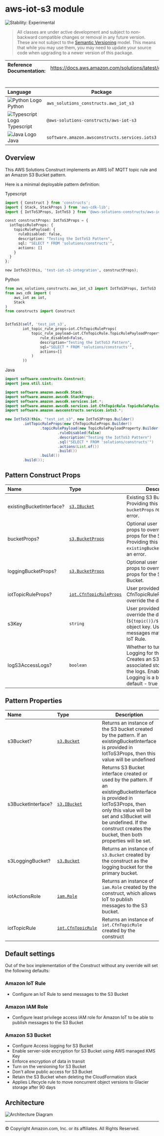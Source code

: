 # aws-iot-s3 module

<!--BEGIN STABILITY BANNER-->

![Stability: Experimental](https://img.shields.io/badge/stability-Experimental-important.svg?style=for-the-badge)

> All classes are under active development and subject to non-backward compatible changes or removal in any
> future version. These are not subject to the [Semantic Versioning](https://semver.org/) model.
> This means that while you may use them, you may need to update your source code when upgrading to a newer version of this package.

<!--END STABILITY BANNER-->

| **Reference Documentation**:| <span style="font-weight: normal">https://docs.aws.amazon.com/solutions/latest/constructs/</span>|
|:-------------|:-------------|

<div style="height:8px"></div>

| **Language**     | **Package**        |
|:-------------|-----------------|
|![Python Logo](https://docs.aws.amazon.com/cdk/api/latest/img/python32.png) Python|`aws_solutions_constructs.aws_iot_s3`|
|![Typescript Logo](https://docs.aws.amazon.com/cdk/api/latest/img/typescript32.png) Typescript|`@aws-solutions-constructs/aws-iot-s3`|
|![Java Logo](https://docs.aws.amazon.com/cdk/api/latest/img/java32.png) Java|`software.amazon.awsconstructs.services.iots3`|

## Overview

This AWS Solutions Construct implements an AWS IoT MQTT topic rule and an Amazon S3 Bucket pattern.

Here is a minimal deployable pattern definition:

Typescript

```python
import { Construct } from 'constructs';
import { Stack, StackProps } from 'aws-cdk-lib';
import { IotToS3Props, IotToS3 } from '@aws-solutions-constructs/aws-iot-s3';

const constructProps: IotToS3Props = {
  iotTopicRuleProps: {
    topicRulePayload: {
      ruleDisabled: false,
      description: "Testing the IotToS3 Pattern",
      sql: "SELECT * FROM 'solutions/constructs'",
      actions: []
    }
  }
};

new IotToS3(this, 'test-iot-s3-integration', constructProps);
```

Python

```python
from aws_solutions_constructs.aws_iot_s3 import IotToS3Props, IotToS3
from aws_cdk import (
    aws_iot as iot,
    Stack
)
from constructs import Construct


IotToS3(self, 'test_iot_s3',
        iot_topic_rule_props=iot.CfnTopicRuleProps(
            topic_rule_payload=iot.CfnTopicRule.TopicRulePayloadProperty(
                rule_disabled=False,
                description="Testing the IotToS3 Pattern",
                sql="SELECT * FROM 'solutions/constructs'",
                actions=[]
            )
        ))
```

Java

```java
import software.constructs.Construct;
import java.util.List;

import software.amazon.awscdk.Stack;
import software.amazon.awscdk.StackProps;
import software.amazon.awscdk.services.iot.*;
import software.amazon.awscdk.services.iot.CfnTopicRule.TopicRulePayloadProperty;
import software.amazon.awsconstructs.services.iots3.*;

new IotToS3(this, "test_iot_s3", new IotToS3Props.Builder()
        .iotTopicRuleProps(new CfnTopicRuleProps.Builder()
                .topicRulePayload(new TopicRulePayloadProperty.Builder()
                        .ruleDisabled(false)
                        .description("Testing the IotToS3 Pattern")
                        .sql("SELECT * FROM 'solutions/constructs'")
                        .actions(List.of())
                        .build())
                .build())
        .build());
```

## Pattern Construct Props

| **Name**     | **Type**        | **Description** |
|:-------------|:----------------|-----------------|
|existingBucketInterface?|[`s3.IBucket`](https://docs.aws.amazon.com/cdk/api/v2/docs/aws-cdk-lib.aws_s3.IBucket.html)|Existing S3 Bucket interface. Providing this property and `bucketProps` results in an error.|
|bucketProps?|[`s3.BucketProps`](https://docs.aws.amazon.com/cdk/api/v2/docs/aws-cdk-lib.aws_s3.BucketProps.html)|Optional user provided props to override the default props for the S3 Bucket. Providing this and `existingBucketObj` reults in an error.|
|loggingBucketProps?|[`s3.BucketProps`](https://docs.aws.amazon.com/cdk/api/v2/docs/aws-cdk-lib.aws_s3.BucketProps.html)|Optional user provided props to override the default props for the S3 Logging Bucket.|
|iotTopicRuleProps?|[`iot.CfnTopicRuleProps`](https://docs.aws.amazon.com/cdk/api/v2/docs/aws-cdk-lib.aws_iot.CfnTopicRuleProps.html)|User provided CfnTopicRuleProps to override the defaults.|
|s3Key|`string`|User provided s3Key to override the default (`${topic()}/${timestamp()}`) object key. Used to store messages matched by the IoT Rule.|
|logS3AccessLogs?|`boolean`|Whether to turn on Access Logging for the S3 bucket. Creates an S3 bucket with associated storage costs for the logs. Enabling Access Logging is a best practice. default - true|

## Pattern Properties

| **Name**     | **Type**        | **Description** |
|:-------------|:----------------|-----------------|
|s3Bucket?|[`s3.Bucket`](https://docs.aws.amazon.com/cdk/api/v2/docs/aws-cdk-lib.aws_s3.Bucket.html)|Returns an instance of the S3 bucket created by the pattern. If an existingBucketInterface is provided in IotToS3Props, then this value will be undefined|
|s3BucketInterface?|[`s3.IBucket`](https://docs.aws.amazon.com/cdk/api/v2/docs/aws-cdk-lib.aws_s3.IBucket.html)|Returns S3 Bucket interface created or used by the pattern. If an existingBucketInterface is provided in IotToS3Props, then only this value will be set and s3Bucket will be undefined. If the construct creates the bucket, then both properties will be set.|
|s3LoggingBucket?|[`s3.Bucket`](https://docs.aws.amazon.com/cdk/api/v2/docs/aws-cdk-lib.aws_s3.Bucket.html)|Returns an instance of `s3.Bucket` created by the construct as the logging bucket for the primary bucket.|
|iotActionsRole|[`iam.Role`](https://docs.aws.amazon.com/cdk/api/v2/docs/aws-cdk-lib.aws_iam.Role.html)|Returns an instance of `iam.Role` created by the construct, which allows IoT to publish messages to the S3 bucket.|
|iotTopicRule|[`iot.CfnTopicRule`](https://docs.aws.amazon.com/cdk/api/v2/docs/aws-cdk-lib.aws_iot.CfnTopicRule.html)|Returns an instance of `iot.CfnTopicRule` created by the construct|

## Default settings

Out of the box implementation of the Construct without any override will set the following defaults:

### Amazon IoT Rule

* Configure an IoT Rule to send messages to the S3 Bucket

### Amazon IAM Role

* Configure least privilege access IAM role for Amazon IoT to be able to publish messages to the S3 Bucket

### Amazon S3 Bucket

* Configure Access logging for S3 Bucket
* Enable server-side encryption for S3 Bucket using AWS managed KMS Key
* Enforce encryption of data in transit
* Turn on the versioning for S3 Bucket
* Don't allow public access for S3 Bucket
* Retain the S3 Bucket when deleting the CloudFormation stack
* Applies Lifecycle rule to move noncurrent object versions to Glacier storage after 90 days

## Architecture

![Architecture Diagram](architecture.png)

---


© Copyright Amazon.com, Inc. or its affiliates. All Rights Reserved.
